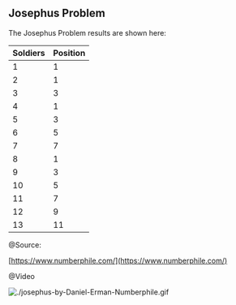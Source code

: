 ## Josephus Problem

The Josephus Problem results are shown here:

| Soldiers | Position |
| -------- | -------- |
| 1        | 1        |
| 2        | 1        |
| 3        | 3        |
| 4        | 1        |
| 5        | 3        |
| 6        | 5        |
| 7        | 7        |
| 8        | 1        |
| 9        | 3        |
| 10       | 5        |
| 11       | 7        |
| 12       | 9        |
| 13       | 11       |

@Source:

[https://www.numberphile.com/](https://www.numberphile.com/)

@Video

![./josephus-by-Daniel-Erman-Numberphile.gif](./josephus-by-Daniel-Erman-Numberphile.gif)
